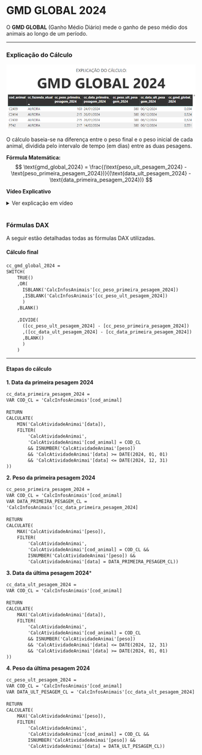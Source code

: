 # **GMD GLOBAL 2024**  
O **GMD GLOBAL** (Ganho Médio Diário) mede o ganho de peso médio dos animais ao longo de um período. 

---

### **Explicação do Cálculo**  
![Imagem do cálculo de GMD Global 2024](assets/gmd_global_2024.png)

O cálculo baseia-se na diferença entre o peso final e o peso inicial de cada animal, dividida pelo intervalo de tempo (em dias) entre as duas pesagens.  

**Fórmula Matemática:**  
$$
\text{gmd_global_2024} = \frac{(\text{peso_ult_pesagem_2024} - \text{peso_primeira_pesagem_2024})}{(\text{data_ult_pesagem_2024} - \text{data_primeira_pesagem_2024})}
$$



**Vídeo Explicativo**

<details>
  <summary>Ver explicação em vídeo</summary>
  <iframe width="560" height="315" src="https://www.youtube.com/embed/h9r_XIMBGjo?si=Q2waG-UgKj4mGTcr" title="YouTube video player" frameborder="0" allow="accelerometer; autoplay; clipboard-write; encrypted-media; gyroscope; picture-in-picture; web-share" referrerpolicy="strict-origin-when-cross-origin" allowfullscreen></iframe>
</details>

</br>


### **Fórmulas DAX**
A seguir estão detalhadas todas as fórmulas DAX utilizadas. 


#### Cálculo final
```dax
cc_gmd_global_2024 = 
SWITCH(
    TRUE()
    ,OR(
      ISBLANK('CalcInfosAnimais'[cc_peso_primeira_pesagem_2024])
      ,ISBLANK('CalcInfosAnimais'[cc_peso_ult_pesagem_2024])
      )
    ,BLANK()

    ,DIVIDE(
      ([cc_peso_ult_pesagem_2024] - [cc_peso_primeira_pesagem_2024])
      ,([cc_data_ult_pesagem_2024] - [cc_data_primeira_pesagem_2024])
      ,BLANK()
      )
    )
```

---
#### Etapas do cálculo
**1. Data da primeira pesagem 2024**  

```dax
cc_data_primeira_pesagem_2024 = 
VAR COD_CL = 'CalcInfosAnimais'[cod_animal]

RETURN 
CALCULATE(
    MIN('CalcAtividadeAnimai'[data]),
    FILTER(
        'CalcAtividadeAnimai',
        'CalcAtividadeAnimai'[cod_animal] = COD_CL 
        && ISNUMBER('CalcAtividadeAnimai'[peso])
        && 'CalcAtividadeAnimai'[data] >= DATE(2024, 01, 01)
        && 'CalcAtividadeAnimai'[data] <= DATE(2024, 12, 31)
))
```

**2. Peso da primeira pesagem 2024**

```dax
cc_peso_primeira_pesagem_2024 = 
VAR COD_CL = 'CalcInfosAnimais'[cod_animal]
VAR DATA_PRIMEIRA_PESAGEM_CL = 'CalcInfosAnimais'[cc_data_primeira_pesagem_2024]

RETURN 
CALCULATE(
    MAX('CalcAtividadeAnimai'[peso]),
    FILTER(
        'CalcAtividadeAnimai',
        'CalcAtividadeAnimai'[cod_animal] = COD_CL &&
        ISNUMBER('CalcAtividadeAnimai'[peso]) &&
        'CalcAtividadeAnimai'[data] = DATA_PRIMEIRA_PESAGEM_CL))

```

**3. Data da última pesagem 2024***

```dax
cc_data_ult_pesagem_2024 = 
VAR COD_CL = 'CalcInfosAnimais'[cod_animal]

RETURN 
CALCULATE(
    MAX('CalcAtividadeAnimai'[data]),
    FILTER(
        'CalcAtividadeAnimai',
        'CalcAtividadeAnimai'[cod_animal] = COD_CL 
        && ISNUMBER('CalcAtividadeAnimai'[peso])
        && 'CalcAtividadeAnimai'[data] <= DATE(2024, 12, 31)
        && 'CalcAtividadeAnimai'[data] >= DATE(2024, 01, 01)
))
```


**4. Peso da última pesagem 2024**

```dax
cc_peso_ult_pesagem_2024 = 
VAR COD_CL = 'CalcInfosAnimais'[cod_animal]
VAR DATA_ULT_PESAGEM_CL = 'CalcInfosAnimais'[cc_data_ult_pesagem_2024]

RETURN 
CALCULATE(
    MAX('CalcAtividadeAnimai'[peso]),
    FILTER(
        'CalcAtividadeAnimai',
        'CalcAtividadeAnimai'[cod_animal] = COD_CL &&
        ISNUMBER('CalcAtividadeAnimai'[peso]) &&
        'CalcAtividadeAnimai'[data] = DATA_ULT_PESAGEM_CL))
```
  



